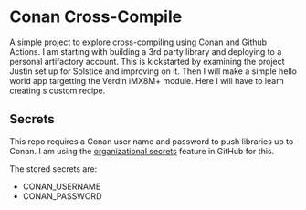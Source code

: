 # Conan Cross-Compile

A simple project to explore cross-compiling using Conan and Github Actions. I am starting with building a 3rd party library and deploying to a personal artifactory account. This is kickstarted by examining the project Justin set up for Solstice and improving on it. Then I will make a simple hello world app targetting the Verdin iMX8M+ module. Here I will have to learn creating s custom recipe.

## Secrets

This repo requires a Conan user name and password to push libraries up to Conan. I am using the [organizational secrets](https://docs.github.com/en/actions/security-guides/encrypted-secrets) feature in GitHub for this. 

The stored secrets are:

- CONAN_USERNAME
- CONAN_PASSWORD